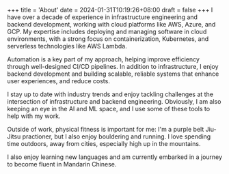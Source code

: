 +++
title = 'About'
date = 2024-01-31T10:19:26+08:00
draft = false
+++
I have over a decade of experience in infrastructure engineering and backend development, working with cloud platforms like AWS, Azure, and GCP. My expertise includes deploying and managing software in cloud environments, with a strong focus on containerization, Kubernetes, and serverless technologies like AWS Lambda.

Automation is a key part of my approach, helping improve efficiency through well-designed CI/CD pipelines. In addition to infrastructure, I enjoy backend development and building scalable, reliable systems that enhance user experiences, and reduce costs.

I stay up to date with industry trends and enjoy tackling challenges at the intersection of infrastructure and backend engineering. Obviously, I am also keeping an eye in the AI and ML space, and I use some of these tools to help with my work.

Outside of work, physical fitness is important for me: I'm a purple belt Jiu-Jitsu practioner, but I also enjoy bouldering and running. I love spending time outdoors, away from cities, especially high up in the mountains.

I also enjoy learning new languages and am currently embarked in a journey to become fluent in Mandarin Chinese.
